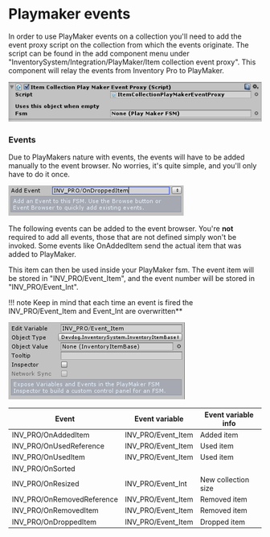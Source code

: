 # Playmaker events

In order to use PlayMaker events on a collection you'll need to add the event proxy script on the collection from which the events originate. The script can be found in the add component menu under "InventorySystem/Integration/PlayMaker/Item collection event proxy". This component will relay the events from Inventory Pro to PlayMaker.

![](Assets/Step1.png)

### Events

Due to PlayMakers nature with events, the events will have to be added manually to the event browser. No worries, it's quite simple, and you'll only have to do it once.

![](Assets/Step2.png)

The following events can be added to the event browser. You're  **not**  required to add all events, those that are not defined simply won't be invoked. Some events like OnAddedItem send the actual item that was added to PlayMaker.

This item can then be used inside your PlayMaker fsm. The event item will be stored in "INV_PRO/Event_Item", and the event number will be stored in "INV_PRO/Event_Int".

!!! note
	Keep in mind that each time an event is fired the INV_PRO/Event_Item and Event_Int are overwritten**

![](Assets/Step3.png)

| Event | Event variable | Event variable info |
| --- | --- | --- |
| INV_PRO/OnAddedItem | INV_PRO/Event_Item |  Added item |
| INV_PRO/OnUsedReference | INV_PRO/Event_Item |  Used item |
| INV_PRO/OnUsedItem | INV_PRO/Event_Item |  Used item |
| INV_PRO/OnSorted |   |   |
| INV_PRO/OnResized | INV_PRO/Event_Int |  New collection size |
| INV_PRO/OnRemovedReference | INV_PRO/Event_Item |  Removed item |
| INV_PRO/OnRemovedItem | INV_PRO/Event_Item |  Removed item |
| INV_PRO/OnDroppedItem | INV_PRO/Event_Item |  Dropped item |